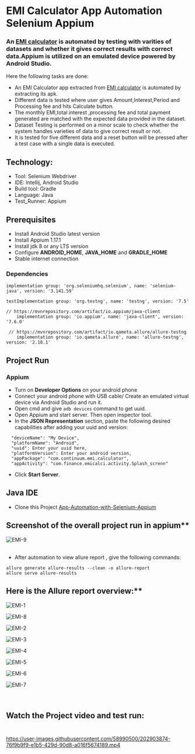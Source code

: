 # EMI Calculator App Automation Selenium Appium

### An [EMI calculator](https://play.google.com/store/apps/details?id=com.continuum.emi.calculator) is automated by testing with varities of datasets and whether it gives correct results with correct data.Appium is utilized on an emulated device powered by Android Studio.

Here the following tasks are done:
- An EMI Calculator app extracted from [EMI calculator](https://play.google.com/store/apps/details?id=com.continuum.emi.calculator) is automated by extracting its apk.
- Different data is tested where user gives Amount,Interest,Period and Processing fee and hits Calculate button.
- The monthly EMI,total interest ,processing fee and total payment generated are matched with the expected data provided in the dataset.
- Dataset Testing is performed on a minor scale to check whether the system handles varieties of data to give correct result or not.
- It is tested for five different data and a reset button will be pressed after a test case with a single data is executed.

## Technology: </br>
- Tool: Selenium Webdriver
- IDE: Intellij, Android Studio
- Build tool: Gradle
- Language: Java
- Test_Runner: Appium

## Prerequisites</br>
- Install Android Studio latest version
- Install Appium 1.17.1
- Install jdk 8 or any LTS version
- Configure **ANDROID_HOME**, **JAVA_HOME** and **GRADLE_HOME**
- Stable internet connection

### Dependencies
```   
implementation group: 'org.seleniumhq.selenium', name: 'selenium-java', version: '3.141.59'
```
```   
testImplementation group: 'org.testng', name: 'testng', version: '7.5'
```
```   
// https://mvnrepository.com/artifact/io.appium/java-client
    implementation group: 'io.appium', name: 'java-client', version: '7.6.0'
```
```   
 // https://mvnrepository.com/artifact/io.qameta.allure/allure-testng
    implementation group: 'io.qameta.allure', name: 'allure-testng', version: '2.18.1'
```

## Project Run

### Appium
- Turn on **Developer Options** on your android phone
- Connect your android phone with USB cable/ Create an emulated virtual device via Android Studio and run it.
- Open cmd and give ```adb devices``` command to get uuid.
- Open Appium and start server. Then open inspector tool.
- In the **JSON Representation** section, paste the following desired capabilities after adding your uuid and version:
```
  "deviceName": "My Device",
  "platformName": "Android",
  "uuid": Enter your uuid here,
  "platformVersion": Enter your android version,
  "appPackage": "com.continuum.emi.calculator",
  "appActivity": "com.finance.emicalci.activity.Splash_screnn"
```
- Click **Start Server**.

## Java IDE
- Clone this Project [App-Automation-with-Selenium-Appium](https://github.com/ahnafahmad/App-Automation-Selenium-Appium.git)

## Screenshot of the overall project run in appium**

 ![EMI-9](https://user-images.githubusercontent.com/58990500/202900631-07fc758d-70c8-443d-aef5-03fa11e2b09b.PNG)<br><br>

- After automation to view allure report , give the following commands:
 ```
allure generate allure-results --clean -o allure-report
allure serve allure-results
 ```
 
## Here is the Allure report overview:**

![EMI-1](https://user-images.githubusercontent.com/58990500/202900666-176ae918-dd63-4dce-ba41-cdb7a6773a1b.PNG)


![EMI-8](https://user-images.githubusercontent.com/58990500/202900686-129fae2a-a47a-4bb1-8bb8-576e75e3ef39.PNG)


![EMI-2](https://user-images.githubusercontent.com/58990500/202900691-2231d067-4aec-401f-aa77-7ce19bb3a725.PNG)


![EMI-3](https://user-images.githubusercontent.com/58990500/202900697-ec4ad9cd-cd1f-4fae-be21-864f87300b0f.PNG)


![EMI-4](https://user-images.githubusercontent.com/58990500/202900700-b9c46b37-639e-4c7f-994c-ae92d84fb77d.PNG)


![EMI-5](https://user-images.githubusercontent.com/58990500/202900702-283ef8c9-86b8-4c68-a301-ca00b05d0f29.PNG)


![EMI-6](https://user-images.githubusercontent.com/58990500/202900709-40db7de0-0a5c-4415-b1c4-a35b2d095f57.PNG)


![EMI-7](https://user-images.githubusercontent.com/58990500/202900714-a7c93267-1114-414e-ad4b-6e01cb7f22d9.PNG)<br><br><br>


## Watch the Project video and test run:<br><br>


https://user-images.githubusercontent.com/58990500/202903874-76f9b9f9-e1b5-429d-90d8-a016f5674189.mp4



